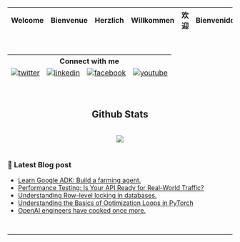 
<!--[![@stentechy's Holopin board](https://holopin.me/stentechy)](https://holopin.io/@stentechy)-->

<!--[![sten's GitHub | Languages](https://stats.quine.sh/sten/languages-over-time?theme=dark)](https://quine.sh?utm_source=widgets&utm_campaign=sten)-->

<div align="center">

<!----[![Typing SVG](https://readme-typing-svg.demolab.com/?lines=+_____Hi,+Welcome+🤗_____;)](https://git.io/typing-svg)-----!>
<!----[![Typing SVG](https://readme-typing-svg.demolab.com?font=consolas+Code&pause=1000&color=299F0C&width=435&lines=+_____Hi,+Welcome+🤗_____;)](https://git.io/typing-svg)-----!>

<table>
  <thead>
    <tr>
      <th>Welcome</th>
      <th>Bienvenue</th>
      <th>Herzlich</th>
      <th>Willkommen</th>
      <th>欢迎</th>
      <th>Bienvenidos</th>
      <th>स्वागत हे</th>
     </tr>
  </tbody>
</table>


<!--------</div><img src="https://media-exp1.licdn.com/dms/image/sync/C5627AQHQ-ugBoYmF7g/articleshare-shrink_800/0/1662151736890?e=1662764400&v=beta&t=MWBRF0h1sioCleaMQLRaVbsP2MeYZf3OtpQ9oiAgFzU" height=250px>------->



<!---<img src="https://c.tenor.com/a1iw8cAQKisAAAAC/dance-dance-moves.gif" width=150px  height=150px alt="please check your internet, you're missing something awesome">---!>
<!--------<img src="./mona-loading-dark.gif">----->


<br/>  
  
<!-- ![Top Langs](https://github-readme-stats.vercel.app/api/top-langs/?username=stenwire&theme=tokyonight) -->
 
<table>
  <thead>
        <div align="center">
        <!--------<a href="https://github.com/stenwire" target="_blank">
        <img src=https://img.shields.io/badge/github-%2324292e.svg?&style=for-the-badge&logo=github&logoColor=white alt=github style="margin-bottom: 5px;" />
        </a>------->
        <tr>
          <th colspan = "4">Connect with me  </th>
        </tr>
        <tr></tr>
        <tr>
          <td><a href="https://twitter.com/Sage_Sten" target="_blank">
          <img src=https://img.shields.io/badge/twitter-%2300acee.svg?&style=for-the-badge&logo=twitter&logoColor=white alt=twitter style="margin-bottom: 5px;" />
          </a></td>
          <td><a href="https://linkedin.com/in/stephen-nwankwo-9876b4196/" target="_blank">
          <img src=https://img.shields.io/badge/linkedin-%231E77B5.svg?&style=for-the-badge&logo=linkedin&logoColor=white alt=linkedin style="margin-bottom: 5px;" />
          </a></td>
          <td><a href="https://web.facebook.com/stephen.nwankwo.9809" target="_blank">
          <img src=https://img.shields.io/badge/facebook-%232E87FB.svg?&style=for-the-badge&logo=facebook&logoColor=white alt=facebook style="margin-bottom: 5px;" />
          </a></td>
          <td><a href="https://youtube.com/channel/UCdzktqr1HQMfgd3rj8XSGVw" target="_blank">
          <img src=https://img.shields.io/badge/youtube-%23EE4831.svg?&style=for-the-badge&logo=youtube&logoColor=white alt=youtube style="margin-bottom: 5px;" />
          </a></td>
        </div> 
        </tr>
  </tbody>
</table>

<br/>  


## Github Stats  
<!--![GitHub stats](https://github-readme-stats.vercel.app/api?username=stenwire&show_icons=true&theme=tokyonight) -->

<!--![![sten's GitHub | Stats](https://stats.quine.sh/sten/github?theme=dark)](https://quine.sh?utm_source=widgets&utm_campaign=sten) -->
<br/>  

<div align="center">
<img src="https://komarev.com/ghpvc/?username=stenwire&&style=flat-square" align="center" />
</div>  
  
</div>

<br/>  
  
### 🚨 Latest Blog post
<!-- BLOG-POST-LIST:START -->
- [Learn Google ADK: Build a farming agent.](https://dev.to/sten/learn-google-agent-adk-build-a-farming-agent-pc8)
- [Performance Testing: Is Your API Ready for Real-World Traffic?](https://dev.to/sten/performance-testing-is-your-api-ready-for-real-world-traffic-4e9p)
- [Understanding Row-level locking in databases.](https://dev.to/sten/understanding-row-level-locking-in-databases-2c8j)
- [Understanding the Basics of Optimization Loops in PyTorch](https://dev.to/sten/understanding-the-basics-of-optimization-loops-in-pytorch-10eg)
- [OpenAI engineers have cooked once more.](https://dev.to/sten/openai-engineers-have-cooked-once-more-k8c)
<!-- BLOG-POST-LIST:END -->


<br />

----

